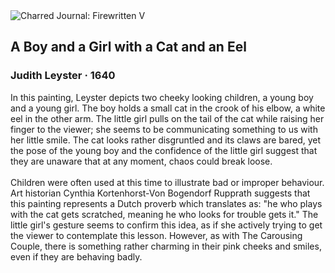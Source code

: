 <div class="artwork-of-the-day">
  <div class="container">
    <div class="img-wrapper">
      <img
        src="https://uploads6.wikiart.org/images/judith-leyster/a-boy-and-a-girl-with-a-cat-and-an-eel.jpg!Large.jpg"
        alt="Charred Journal: Firewritten V" />
    </div>
    <div class="artwork-detail">
      <div class="artwork-origin"> 
        <h2 class="artwork-name">A Boy and a Girl with a Cat and an Eel</h2>
        <h3 class="artist">
          Judith Leyster
                    ·  1640
        </h3>
      </div>
      <p class="description">
        <span class="artwork-description-text ng-binding" ng-bind-html="viewModel.ArtworkOfTheDay.Description | unsafe">In this painting, Leyster depicts two cheeky looking children, a young boy and a young girl. The boy holds a small cat in the crook of his elbow, a white eel in the other arm. The little girl pulls on the tail of the cat while raising her finger to the viewer; she seems to be communicating something to us with her little smile. The cat looks rather disgruntled and its claws are bared, yet the pose of the young boy and the confidence of the little girl suggest that they are unaware that at any moment, chaos could break loose.<br><br>Children were often used at this time to illustrate bad or improper behaviour. Art historian Cynthia Kortenhorst-Von Bogendorf Rupprath suggests that this painting represents a Dutch proverb which translates as: "he who plays with the cat gets scratched, meaning he who looks for trouble gets it." The little girl's gesture seems to confirm this idea, as if she actively trying to get the viewer to contemplate this lesson. However, as with The Carousing Couple, there is something rather charming in their pink cheeks and smiles, even if they are behaving badly.</span>
                        <div class="text-shadow-container" ng-show="showShadow" style=""></div>
      </p>
    </div>
  </div>

</div>
